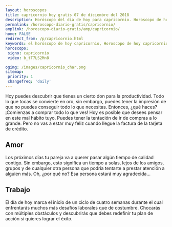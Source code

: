 ```yaml
---
layout: horoscopos
title: capricornio hoy gratis 07 de diciembre del 2018 
description: Horóscopo del dia de hoy para capricornio. Horoscopo de hoy 07 de diciembre del 2018. Las predicciones de amor, trabajo, vida personal gratis.
permalink: /horoscopo-diario-gratis/capricornio/
amplink: /horoscopo-diario-gratis/amp/capricornio/
home: FALSE
redirect_from: /p/capricornio.html
keywords: el horóscopo de hoy capricornio, Horoscopo de hoy capricornio 07 de diciembre del 2018,horóscopo del día,horoscopo del dia de hoy,horoscopo de hoy,horoscopo de hoy capricornio,capricornio hoy,signos zodiacales,horóscopo de hoy,horoscopos de hoy,horoscopo capricornio hoy,horoscopo de capricornio de hoy,horóscopo de hoy capricornio,horoscopos,capricornio de hoy,los horoscopos de hoy,capricornio de hoy,capricornio 07 de diciembre del 2018
horoscopo:
 signo: capricornio
 video: b_tT7LS2Mn8

ogimg: /images/capricornio_char.png
sitemap:
 priority: 1
 changefreq: 'daily'
---
```



Hoy puedes descubrir que tienes un cierto don para la productividad. Todo lo que tocas se convierte en oro, sin embargo, puedes tener la impresión de que no puedes conseguir todo lo que necesitas. Entonces, ¿qué haces? ¡Comienzas a comprar todo lo que ves! Hoy es posible que desees pensar en este mal hábito tuyo. Puedes tener la tentación de ir de compras a lo grande. Pero no vas a estar muy feliz cuando llegue la factura de la tarjeta de crédito.

## Amor

Los próximos días tu pareja va a querer pasar algún tiempo de calidad contigo. Sin embargo, esto significa un tiempo a solas, lejos de los amigos, grupos y de cualquier otra persona que podría tentarte a prestar atención a alguien más. Oh, ¿por qué no? Esa persona estará muy agradecida...

## Trabajo

El día de hoy marca el inicio de un ciclo de cuatro semanas durante el cual enfrentarás muchos más desafíos laborales que de costumbre. Chocarás con múltiples obstáculos y descubrirás que debes redefinir tu plan de acción si quieres lograr el éxito.